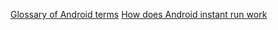 [Glossary of Android terms](https://medium.com/tradecraft-traction/speak-intellegently-about-your-app-anatomy-material-design-glossary-c6769de0eb63#.wxdczpb6e)
[How does Android instant run work](https://medium.com/google-developers/instant-run-how-does-it-work-294a1633367f#.yg0k082ce)
